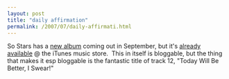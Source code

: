 ```yaml
---
layout: post
title: "daily affirmation"
permalink: /2007/07/daily-affirmati.html
---
```


So Stars has a [new album](http://www.arts-crafts.ca/releases_spotlight.php?search=AC028) coming out in September, but it's [already available](http://ax.phobos.apple.com.edgesuite.net/WebObjects/MZStore.woa/wa/browserRedirect?url=itms%253A%252F%252Fax.phobos.apple.com.edgesuite.net%252FWebObjects%252FMZStore.woa%252Fwa%252FviewAlbum%253Fid%253D259166019%2526s%253D143441) @ the iTunes music store.  This in itself is bloggable, but the thing that makes it esp bloggable is the fantastic title of track 12, "Today Will Be Better, I Swear!"